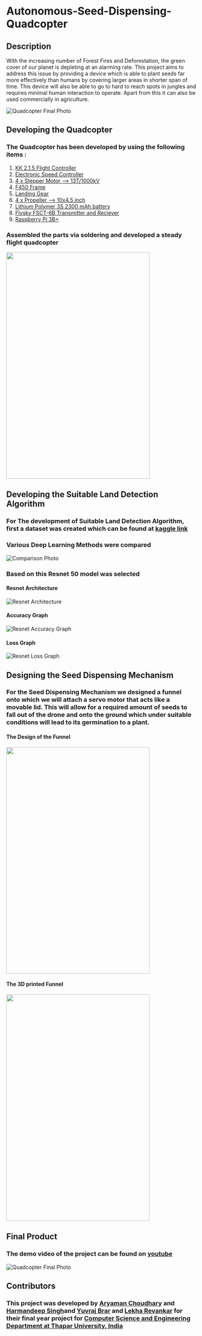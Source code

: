 # Autonomous-Seed-Dispensing-Quadcopter
## Description
With the increasing number of Forest Fires and Deforestation, the green cover of our planet is depleting at an alarming rate. This project aims to address this issue by providing a device which is able to plant seeds far more effectively than humans by covering larger areas in shorter span of time. This device will also be able to go to hard to reach spots in jungles and requires minimal human interaction to operate. Apart from this it can also be used commercially in agriculture.

![Quadcopter Final Photo](https://github.com/aryamanchoudhary123/Autonomous-Seed-Dispensing-Quadcopter/blob/main/Images/drone-final.jpeg)

## Developing the Quadcopter 
### The Quadcopter has been developed by using the following items :
1. [KK 2.1.5 Flight Controller](https://roboindia.com/store/kk-multi-rotor-flight-control-board)
2. [Electronic Speed Controller ](https://roboindia.com/store/bldc-1400kv-esc-30a-combo?search=esc%20)
3. [4 x Stepper Motor --> 13T/1000kV ](https://roboindia.com/store/bldc-1400kv-esc-30a-combo?search=esc%20)
4. [F450 Frame](https://www.electronicscomp.com/f450-quadcopter-frame-integrated-pcb-wiring-india?gclid=CjwKCAiAkfucBhBBEiwAFjbkr0IBl1zw1hJz7HhGEELttQWdjF2M_oVzJAD0mrw-AD-QbiJElRqZIRoC7mwQAvD_BwE)
5. [Landing Gear](https://robu.in/product/f450-f550-frame-landing-gear-landing-skid/?gclid=CjwKCAiAkfucBhBBEiwAFjbkrwpUympzEwxo4g5hgAdxWcbqXQ7vipw4Qa4F2ztCJAEtSBrjtb6lXhoCSOcQAvD_BwE)
6. [4 x Propeller --> 10x4.5 inch](https://www.electronicscomp.com/1045-propeller-pair-for-quadcopter-black?gclid=CjwKCAiAkfucBhBBEiwAFjbkr9ZYTnbt8evE2fzoc9xayHZ1YdiWRc_qi0__0AXZu5xd1R8LPR1fTBoC8QMQAvD_BwE)
7. [Lithium Polymer 3S 2300 mAh battery](https://www.bhphotovideo.com/c/product/1468031-REG/swellpro_cdc01_0009_2300mah_remote_controller_lipo.html)
8. [Flysky FSCT-6B Transmitter and Reciever](https://www.electronicscomp.com/flysky-fs-t6-6-channel-transmitter-with-fs-r6b-receiver?search=flysky%20transmitter)
9. [Raspberry Pi 3B+](https://www.raspberrypi.com/products/raspberry-pi-3-model-b/)

### Assembled the parts via soldering and developed a steady flight quadcopter
<img src="https://github.com/aryamanchoudhary123/Autonomous-Seed-Dispensing-Quadcopter/blob/main/Images/drone-initial.jpeg" height="600" width="380">


## Developing the Suitable Land Detection Algorithm 

### For The development of Suitable Land Detection Algorithm, first a dataset was created which can be found at [kaggle link](https://www.kaggle.com/datasets/aryamanchoudhary/quadcopter-captured-different-land-types?datasetId=2703305)

### Various Deep Learning Methods were compared
![Comparison Photo](https://github.com/aryamanchoudhary123/Autonomous-Seed-Dispensing-Quadcopter/blob/main/Images/comparison.png)

### Based on this Resnet 50 model was selected 
#### Resnet Architecture
![Resnet Architecture](https://github.com/aryamanchoudhary123/Autonomous-Seed-Dispensing-Quadcopter/blob/main/Images/Resnet50-architecture.png)

#### Accuracy Graph 

![Resnet Accuracy Graph](https://github.com/aryamanchoudhary123/Autonomous-Seed-Dispensing-Quadcopter/blob/main/Images/resnet-accuracy.png)

#### Loss Graph 

![Resnet Loss Graph](https://github.com/aryamanchoudhary123/Autonomous-Seed-Dispensing-Quadcopter/blob/main/Images/resnet-loss.png)

## Designing the Seed Dispensing Mechanism 

### For the Seed Dispensing Mechanism we designed a funnel onto which we will attach a servo motor that acts like a movable lid. This will allow for a required amount of seeds to fall out of the drone and onto the ground which under suitable conditions will lead to its germination to a plant.

#### The Design of the Funnel 

<img src="https://github.com/aryamanchoudhary123/Autonomous-Seed-Dispensing-Quadcopter/blob/main/Images/funnel2_side-view.jpeg" height="600" width="380">

#### The 3D printed Funnel 
<img src="https://github.com/aryamanchoudhary123/Autonomous-Seed-Dispensing-Quadcopter/blob/main/Images/Funnel-developed.jpeg" height="600" width="380">


## Final Product
### The demo video of the project can be found on [youtube](www.youtube.com)
![Quadcopter Final Photo](https://github.com/aryamanchoudhary123/Autonomous-Seed-Dispensing-Quadcopter/blob/main/Images/drone-final.jpeg)

## Contributors 

### This project was developed by [Aryaman Choudhary](https://github.com/aryamanchoudhary123) and [Harmandeep Singh](https://www.linkedin.com/in/harmandeep-singh-b9740a1b2/)and [Yuvraj Brar](https://www.linkedin.com/in/yuvraj-brar-3508941ab/) and [Lekha Revankar](https://www.linkedin.com/in/lekha-revankar/)  for their final year project for [Computer Science and Engineering Department at Thapar University, India](https://csed.thapar.edu)
